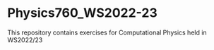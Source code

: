 # Physics760_WS2022-23
This repository contains exercises for Computational Physics held in WS2022/23 
